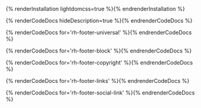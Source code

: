 {% renderInstallation lightdomcss=true %}{% endrenderInstallation %}

{% renderCodeDocs hideDescription=true %}{% endrenderCodeDocs %}

{% renderCodeDocs for='rh-footer-universal' %}{% endrenderCodeDocs %}

{% renderCodeDocs for='rh-footer-block' %}{% endrenderCodeDocs %}

{% renderCodeDocs for='rh-footer-copyright' %}{% endrenderCodeDocs %}

{% renderCodeDocs for='rh-footer-links' %}{% endrenderCodeDocs %}

{% renderCodeDocs for='rh-footer-social-link' %}{% endrenderCodeDocs %}
 